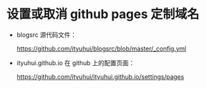 # 设置或取消 github pages 定制域名

- blogsrc 源代码文件：

  https://github.com/ityuhui/blogsrc/blob/master/_config.yml


- ityuhui.github.io 在 github 上的配置页面：

  https://github.com/ityuhui/ityuhui.github.io/settings/pages